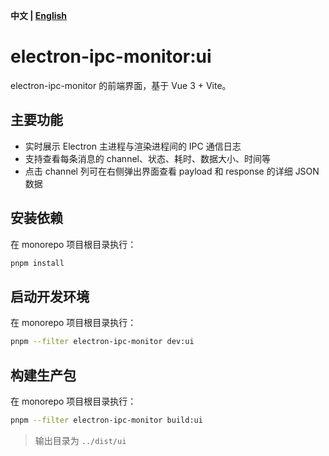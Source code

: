 
**中文 | [English](./README.en.md)**

# electron-ipc-monitor:ui

electron-ipc-monitor 的前端界面，基于 Vue 3 + Vite。

## 主要功能

- 实时展示 Electron 主进程与渲染进程间的 IPC 通信日志
- 支持查看每条消息的 channel、状态、耗时、数据大小、时间等
- 点击 channel 列可在右侧弹出界面查看 payload 和 response 的详细 JSON 数据

## 安装依赖

在 monorepo 项目根目录执行：

```bash
pnpm install
```

## 启动开发环境

在 monorepo 项目根目录执行：

```bash
pnpm --filter electron-ipc-monitor dev:ui
```

## 构建生产包

在 monorepo 项目根目录执行：

```bash
pnpm --filter electron-ipc-monitor build:ui
```

> 输出目录为 `../dist/ui`
